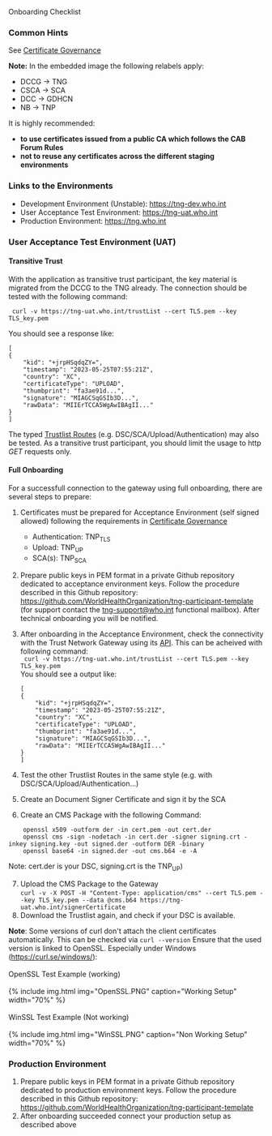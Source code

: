 Onboarding Checklist

### Common Hints

See [Certificate Governance](concepts_certificate_governance.html)

**Note:** In the embedded image the following relabels apply:
* DCCG -> TNG
* CSCA -> SCA
* DCC -> GDHCN
* NB -> TNP


It is highly recommended:
- **to use certificates issued from a public CA which follows the CAB Forum Rules**
- **not to reuse any certificates across the different staging environments**

### Links to the Environments

- Development Environment (Unstable): https://tng-dev.who.int
- User Acceptance Test Environment: https://tng-uat.who.int
- Production Environment: https://tng.who.int

### User Acceptance Test Environment (UAT)

#### Transitive Trust

With the application as transitive trust participant, the key material is migrated from the DCCG to the TNG already.
The connection should be tested with the following command:

``` curl -v https://tng-uat.who.int/trustList --cert TLS.pem --key TLS_key.pem``` <br>

You should see a response like: <br>

```
[
{
    "kid": "+jrpHSqdqZY=",
    "timestamp": "2023-05-25T07:55:21Z",
    "country": "XC",
    "certificateType": "UPLOAD",
    "thumbprint": "fa3ae91d...",
    "signature": "MIAGCSqGSIb3D...",
    "rawData": "MIIErTCCA5WgAwIBAgII..."
}
]
```

The typed [Trustlist Routes]( https://worldhealthorganization.github.io/smart-trust-network-gateway/#/Trust%20Lists/downloadTrustListFilteredByType) (e.g. DSC/SCA/Upload/Authentication) may also be tested. 
As a transitive trust participant, you should limit the usage to http *GET* requests only.

#### Full Onboarding

For a successfull connection to the gateway using full onboarding, there are several steps to prepare:

 1) Certificates must be prepared for Acceptance Environment (self signed allowed) following the requirements in [Certificate Governance](concepts_certificate_governance.html)
    - Authentication: TNP<sub>TLS</sub>
    - Upload:   TNP<sub>UP</sub>
    - SCA(s):  TNP<sub>SCA</sub>
    
 2) Prepare public keys in PEM format in a private Github repository dedicated to acceptance environment keys. Follow the  procedure described in this Github repository: https://github.com/WorldHealthOrganization/tng-participant-template (for support contact the tng-support@who.int functional mailbox). After technical onboarding you will be notified.

 3) After onboarding in the Acceptance Environment, check the connectivity with the Trust Network Gateway using its [API](openapi).  This can be acheived with following command:<br>
  ``` curl -v https://tng-uat.who.int/trustList --cert TLS.pem --key TLS_key.pem``` <br>
    You should see a output like: <br>
 
    ```
    [
    {
        "kid": "+jrpHSqdqZY=",
        "timestamp": "2023-05-25T07:55:21Z",
        "country": "XC",
        "certificateType": "UPLOAD",
        "thumbprint": "fa3ae91d...",
        "signature": "MIAGCSqGSIb3D...",
        "rawData": "MIIErTCCA5WgAwIBAgII..."
    }
    ]
    ```

 4) Test the other Trustlist Routes in the same style (e.g. with DSC/SCA/Upload/Authentication...) <br>
 5) Create an Document Signer Certificate and sign it by the SCA <br>
 6) Create an CMS Package with the following Command: <br>

  ``` 
      openssl x509 -outform der -in cert.pem -out cert.der
      openssl cms -sign -nodetach -in cert.der -signer signing.crt -inkey signing.key -out signed.der -outform DER -binary
      openssl base64 -in signed.der -out cms.b64 -e -A 
  ``` 
   Note: cert.der is your DSC, signing.crt is the TNP<sub>UP</sub>)
  
 7) Upload the CMS Package to the Gateway<br>
    ```curl -v -X POST -H "Content-Type: application/cms" --cert TLS.pem --key TLS_key.pem --data @cms.b64 https://tng-uat.who.int/signerCertificate``` <br>
 8) Download the Trustlist again, and check if your DSC is available.
 
 
**Note**: Some versions of curl don't attach the client certificates automatically. This can be checked via
``` curl --version ```
Ensure that the used version is linked to OpenSSL. Especially under Windows (https://curl.se/windows/): 
<br><br>
OpenSSL Test Example (working)<br>
<br>
{% include img.html img="OpenSSL.PNG" caption="Working Setup" width="70%" %}
<br><br>
WinSSL Test Example (Not working)
<br><br>
{% include img.html img="WinSSL.PNG" caption="Non Working Setup" width="70%" %}



### Production Environment

1) Prepare public keys in PEM format in a private Github repository dedicated to production environment keys. Follow the  procedure described in this Github repository: https://github.com/WorldHealthOrganization/tng-participant-template
2) After onboarding succeeded connect your production setup as described above



    

